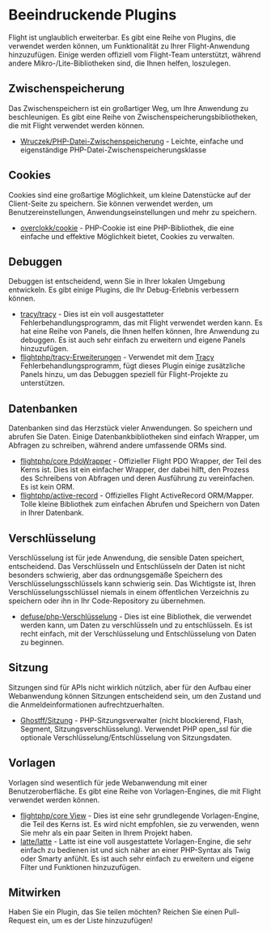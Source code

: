 # Beeindruckende Plugins

Flight ist unglaublich erweiterbar. Es gibt eine Reihe von Plugins, die verwendet werden können, um Funktionalität zu Ihrer Flight-Anwendung hinzuzufügen. Einige werden offiziell vom Flight-Team unterstützt, während andere Mikro-/Lite-Bibliotheken sind, die Ihnen helfen, loszulegen.

## Zwischenspeicherung

Das Zwischenspeichern ist ein großartiger Weg, um Ihre Anwendung zu beschleunigen. Es gibt eine Reihe von Zwischenspeicherungsbibliotheken, die mit Flight verwendet werden können.

- [Wruczek/PHP-Datei-Zwischenspeicherung](/beeindruckende-plugins/php-datei-zwischenspeicherung) - Leichte, einfache und eigenständige PHP-Datei-Zwischenspeicherungsklasse

## Cookies

Cookies sind eine großartige Möglichkeit, um kleine Datenstücke auf der Client-Seite zu speichern. Sie können verwendet werden, um Benutzereinstellungen, Anwendungseinstellungen und mehr zu speichern.

- [overclokk/cookie](/beeindruckende-plugins/php-cookie) - PHP-Cookie ist eine PHP-Bibliothek, die eine einfache und effektive Möglichkeit bietet, Cookies zu verwalten.

## Debuggen

Debuggen ist entscheidend, wenn Sie in Ihrer lokalen Umgebung entwickeln. Es gibt einige Plugins, die Ihr Debug-Erlebnis verbessern können.

- [tracy/tracy](/beeindruckende-plugins/tracy) - Dies ist ein voll ausgestatteter Fehlerbehandlungsprogramm, das mit Flight verwendet werden kann. Es hat eine Reihe von Panels, die Ihnen helfen können, Ihre Anwendung zu debuggen. Es ist auch sehr einfach zu erweitern und eigene Panels hinzuzufügen.
- [flightphp/tracy-Erweiterungen](/beeindruckende-plugins/tracy-erweiterungen) - Verwendet mit dem [Tracy](/beeindruckende-plugins/tracy) Fehlerbehandlungsprogramm, fügt dieses Plugin einige zusätzliche Panels hinzu, um das Debuggen speziell für Flight-Projekte zu unterstützen.

## Datenbanken

Datenbanken sind das Herzstück vieler Anwendungen. So speichern und abrufen Sie Daten. Einige Datenbankbibliotheken sind einfach Wrapper, um Abfragen zu schreiben, während andere umfassende ORMs sind.

- [flightphp/core PdoWrapper](/beeindruckende-plugins/pdo-wrapper) - Offizieller Flight PDO Wrapper, der Teil des Kerns ist. Dies ist ein einfacher Wrapper, der dabei hilft, den Prozess des Schreibens von Abfragen und deren Ausführung zu vereinfachen. Es ist kein ORM.
- [flightphp/active-record](/beeindruckende-plugins/active-record) - Offizielles Flight ActiveRecord ORM/Mapper. Tolle kleine Bibliothek zum einfachen Abrufen und Speichern von Daten in Ihrer Datenbank.

## Verschlüsselung

Verschlüsselung ist für jede Anwendung, die sensible Daten speichert, entscheidend. Das Verschlüsseln und Entschlüsseln der Daten ist nicht besonders schwierig, aber das ordnungsgemäße Speichern des Verschlüsselungsschlüssels kann schwierig sein. Das Wichtigste ist, Ihren Verschlüsselungsschlüssel niemals in einem öffentlichen Verzeichnis zu speichern oder ihn in Ihr Code-Repository zu übernehmen.

- [defuse/php-Verschlüsselung](/beeindruckende-plugins/php-verschlüsselung) - Dies ist eine Bibliothek, die verwendet werden kann, um Daten zu verschlüsseln und zu entschlüsseln. Es ist recht einfach, mit der Verschlüsselung und Entschlüsselung von Daten zu beginnen.

## Sitzung

Sitzungen sind für APIs nicht wirklich nützlich, aber für den Aufbau einer Webanwendung können Sitzungen entscheidend sein, um den Zustand und die Anmeldeinformationen aufrechtzuerhalten.

- [Ghostff/Sitzung](/beeindruckende-plugins/sitzung) - PHP-Sitzungsverwalter (nicht blockierend, Flash, Segment, Sitzungsverschlüsselung). Verwendet PHP open_ssl für die optionale Verschlüsselung/Entschlüsselung von Sitzungsdaten.

## Vorlagen

Vorlagen sind wesentlich für jede Webanwendung mit einer Benutzeroberfläche. Es gibt eine Reihe von Vorlagen-Engines, die mit Flight verwendet werden können.

- [flightphp/core View](/lernen#ansichten) - Dies ist eine sehr grundlegende Vorlagen-Engine, die Teil des Kerns ist. Es wird nicht empfohlen, sie zu verwenden, wenn Sie mehr als ein paar Seiten in Ihrem Projekt haben.
- [latte/latte](/beeindruckende-plugins/latte) - Latte ist eine voll ausgestattete Vorlagen-Engine, die sehr einfach zu bedienen ist und sich näher an einer PHP-Syntax als Twig oder Smarty anfühlt. Es ist auch sehr einfach zu erweitern und eigene Filter und Funktionen hinzuzufügen.

## Mitwirken

Haben Sie ein Plugin, das Sie teilen möchten? Reichen Sie einen Pull-Request ein, um es der Liste hinzuzufügen!